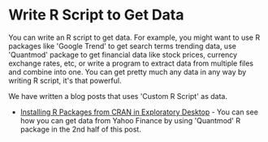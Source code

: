 # Write R Script to Get Data

You can write an R script to get data. For example, you might want to use R packages like 'Google Trend' to get search terms trending data, use 'Quantmod' package to get financial data like stock prices, currency exchange rates, etc, or write a program to extract data from  multiple files and combine into one. You can get pretty much any data in any way by writing R script, it's that powerful.

We have written a blog posts that uses 'Custom R Script' as data.

* [Installing R Packages from CRAN in Exploratory Desktop](https://blog.exploratory.io/installing-r-packages-from-cran-in-exploratory-desktop-36eae50cffb0#.gabtwlnbc) - You can see how you can get data from Yahoo Finance by using 'Quantmod' R package in the 2nd half of this post.
